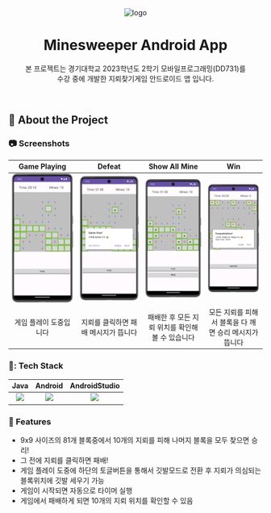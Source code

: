 <div align="center">

  <img src="https://github.com/cm2hcm2h/Minesweeper_Android_App/blob/2cb5c3b9e97b90856b59a9c35ca8b48d6e1aa800/minesweepericon.webp" alt="logo" width="100" height="auto" />
  <h1>Minesweeper Android App</h1>
  
  <p>
    본 프로젝트는 경기대학교 2023학년도 2학기 모바일프로그래밍(DD731)를 <br>수강 중에 개발한 지뢰찾기게임 안드로이드 앱 입니다.
  </p>
  
  
</div>

<br />
  

<!-- About the Project -->
## :star2: About the Project


<!-- Screenshots -->
### :camera: Screenshots

|   Game Playing   |   Defeat   |  Show All Mine   |  Win   |
| :--------------: | :--------: | :--------------: | :----: |
| <img src="gamePlaying.png" alt="gamePlaying screenshot" weight="25%" /> | <img src="defeat.png" alt="defeat screenshot" weight="25%" /> | <img src="showAllMine.png" alt="showAllMine screenshot" weight="25%" /> | <img src="win.png" alt="win screenshot" weight="25%" /> |
| 게임 플레이 도중입니다 | 지뢰를 클릭하면 패배 메시지가 뜹니다 | 패배한 후 모든 지뢰 위치를 확인해 볼 수 있습니다 | 모든 지뢰를 피해서 블록을 다 깨면 승리 메시지가 뜹니다 |



<!-- TechStack -->
### 📃: Tech Stack
|   Java   |   Android   |  AndroidStudio   |
| :------: | :---------: | :--------------: |
| <img src="https://github.com/cm2hcm2h/Minesweeper_Android_App/blob/2cb5c3b9e97b90856b59a9c35ca8b48d6e1aa800/javaIcon.png" height="100">  | <img src="https://github.com/cm2hcm2h/Minesweeper_Android_App/blob/2cb5c3b9e97b90856b59a9c35ca8b48d6e1aa800/android.png" height="80"> | <img src="https://github.com/cm2hcm2h/Minesweeper_Android_App/blob/2cb5c3b9e97b90856b59a9c35ca8b48d6e1aa800/androidStudio.png" height="75"> |


<!-- Features -->
### :dart: Features

- 9x9 사이즈의 81개 블록중에서 10개의 지뢰를 피해 나머지 블록을 모두 찾으면 승리!
- 그 전에 지뢰를 클릭하면 패배!
- 게임 플레이 도중에 하단의 토글버튼을 통해서 깃발모드로 전환 후 지뢰가 의심되는 블록위치에 깃발 세우기 가능
- 게임이 시작되면 자동으로 타이머 실행
- 게임에서 패배하게 되면 10개의 지뢰 위치를 확인할 수 있음
